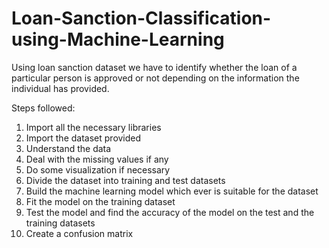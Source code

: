 # Loan-Sanction-Classification-using-Machine-Learning

Using loan sanction dataset we have to identify whether the loan of a particular person is approved or not depending on the information the individual has provided.

Steps followed:

1. Import all the necessary libraries
2. Import the dataset provided
3. Understand the data
4. Deal with the missing values if any
5. Do some visualization if necessary
6. Divide the dataset into training and test datasets
7. Build the machine learning model which ever is suitable for the dataset
8. Fit the model on the training dataset
9. Test the model and find the accuracy of the model on the test and the training datasets
10. Create a confusion matrix
